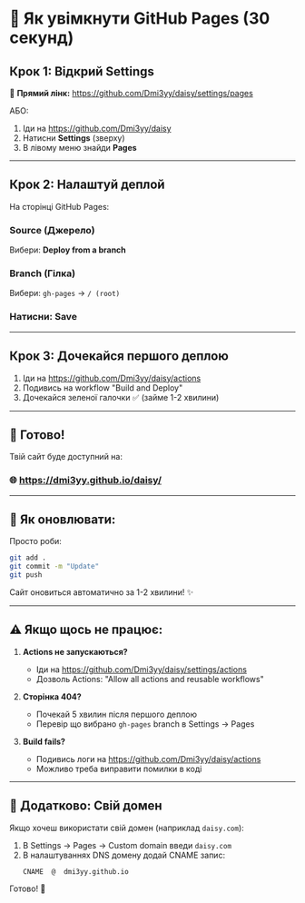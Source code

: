 # 🎯 Як увімкнути GitHub Pages (30 секунд)

## Крок 1: Відкрий Settings

🔗 **Прямий лінк:** https://github.com/Dmi3yy/daisy/settings/pages

АБО:

1. Іди на https://github.com/Dmi3yy/daisy
2. Натисни **Settings** (зверху)
3. В лівому меню знайди **Pages**

---

## Крок 2: Налаштуй деплой

На сторінці GitHub Pages:

### Source (Джерело)
Вибери: **Deploy from a branch**

### Branch (Гілка)
Вибери: `gh-pages` → `/ (root)`

### Натисни: **Save**

---

## Крок 3: Дочекайся першого деплою

1. Іди на https://github.com/Dmi3yy/daisy/actions
2. Подивись на workflow "Build and Deploy"
3. Дочекайся зеленої галочки ✅ (займе 1-2 хвилини)

---

## 🎉 Готово!

Твій сайт буде доступний на:

### 🌐 https://dmi3yy.github.io/daisy/

---

## 🔄 Як оновлювати:

Просто роби:
```bash
git add .
git commit -m "Update"
git push
```

Сайт оновиться автоматично за 1-2 хвилини! ✨

---

## ⚠️ Якщо щось не працює:

1. **Actions не запускаються?**
   - Іди на https://github.com/Dmi3yy/daisy/settings/actions
   - Дозволь Actions: "Allow all actions and reusable workflows"

2. **Сторінка 404?**
   - Почекай 5 хвилин після першого деплою
   - Перевір що вибрано `gh-pages` branch в Settings → Pages

3. **Build fails?**
   - Подивись логи на https://github.com/Dmi3yy/daisy/actions
   - Можливо треба виправити помилки в коді

---

## 📱 Додатково: Свій домен

Якщо хочеш використати свій домен (наприклад `daisy.com`):

1. В Settings → Pages → Custom domain введи `daisy.com`
2. В налаштуваннях DNS домену додай CNAME запис:
   ```
   CNAME  @  dmi3yy.github.io
   ```

Готово! 🚀

